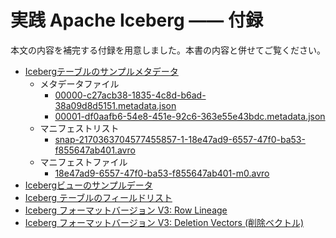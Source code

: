 # 実践 Apache Iceberg —— 付録
本文の内容を補完する付録を用意しました。本書の内容と併せてご覧ください。

- [Icebergテーブルのサンプルメタデータ](sample-iceberg-table/)
  - メタデータファイル
    - [00000-c27acb38-1835-4c8d-b6ad-38a09d8d5151.metadata.json](appendix/sample-iceberg-table/simple_table/metadata/00000-c27acb38-1835-4c8d-b6ad-38a09d8d5151.metadata.json)
    - [00001-df0aafb6-54e8-451e-92c6-363e55e43bdc.metadata.json](appendix/sample-iceberg-table/simple_table/metadata/00001-df0aafb6-54e8-451e-92c6-363e55e43bdc.metadata.json)
  - マニフェストリスト
    - [snap-2170363704577455857-1-18e47ad9-6557-47f0-ba53-f855647ab401.avro](appendix/sample-iceberg-table/simple_table/metadata/snap-2170363704577455857-1-18e47ad9-6557-47f0-ba53-f855647ab401.avro)
  - マニフェストファイル
    - [18e47ad9-6557-47f0-ba53-f855647ab401-m0.avro](appendix/sample-iceberg-table/simple_table/metadata/18e47ad9-6557-47f0-ba53-f855647ab401-m0.avro)
- [Icebergビューのサンプルデータ](appendix/sample-iceberg-view/sample_view/metadata/00000-bcbc7253-437c-447b-8c75-fba0d6313eac.gz.metadata.json)
- [Iceberg テーブルのフィールドリスト](appendix/iceberg-table-spec-detail/table_field_list.md)
- [Iceberg フォーマットバージョン V3: Row Lineage](./row-lineage.md)
- [Iceberg フォーマットバージョン V3: Deletion Vectors (削除ベクトル)](./deletion-vectors.md)